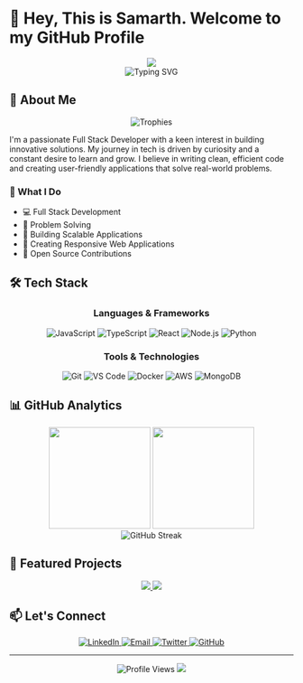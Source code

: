 # 👋 Hey, This is Samarth. Welcome to my GitHub Profile

<div align="center">
  <img src="https://capsule-render.vercel.app/api?type=waving&color=gradient&height=200&section=header&text=Samarth&fontSize=80&fontAlignY=35&animation=twinkling&desc=Full%20Stack%20Developer%20|%20Problem%20Solver%20|%20Tech%20Enthusiast&descAlignY=55&descAlign=50"/>
</div>

<div align="center">
  <img src="https://readme-typing-svg.herokuapp.com?font=Fira+Code&weight=500&size=25&duration=4000&pause=1000&color=2196F3&center=true&vCenter=true&width=435&lines=Welcome+to+my+GitHub+Profile!;I'm+a+passionate+developer;Always+learning+new+things;Let's+connect+and+create+together!" alt="Typing SVG" />
</div>

## 🎯 About Me

<div align="center">
  <img src="https://github-profile-trophy.vercel.app/?username=samrthx&theme=radical&no-frame=true&no-bg=true&margin-w=4&row=1" alt="Trophies" />
</div>

I'm a passionate Full Stack Developer with a keen interest in building innovative solutions. My journey in tech is driven by curiosity and a constant desire to learn and grow. I believe in writing clean, efficient code and creating user-friendly applications that solve real-world problems.

### 🎨 What I Do
- 💻 Full Stack Development
- 🔧 Problem Solving
- 🚀 Building Scalable Applications
- 📱 Creating Responsive Web Applications
- 🤝 Open Source Contributions

## 🛠️ Tech Stack

<div align="center">
  
### Languages & Frameworks
![JavaScript](https://img.shields.io/badge/-JavaScript-F7DF1E?style=for-the-badge&logo=javascript&logoColor=black)
![TypeScript](https://img.shields.io/badge/-TypeScript-007ACC?style=for-the-badge&logo=typescript&logoColor=white)
![React](https://img.shields.io/badge/-React-61DAFB?style=for-the-badge&logo=react&logoColor=black)
![Node.js](https://img.shields.io/badge/-Node.js-339933?style=for-the-badge&logo=nodedotjs&logoColor=white)
![Python](https://img.shields.io/badge/-Python-3776AB?style=for-the-badge&logo=python&logoColor=white)

### Tools & Technologies
![Git](https://img.shields.io/badge/-Git-F05032?style=for-the-badge&logo=git&logoColor=white)
![VS Code](https://img.shields.io/badge/-VS%20Code-007ACC?style=for-the-badge&logo=visual-studio-code&logoColor=white)
![Docker](https://img.shields.io/badge/-Docker-2496ED?style=for-the-badge&logo=docker&logoColor=white)
![AWS](https://img.shields.io/badge/-AWS-232F3E?style=for-the-badge&logo=amazon-aws&logoColor=white)
![MongoDB](https://img.shields.io/badge/-MongoDB-47A248?style=for-the-badge&logo=mongodb&logoColor=white)

</div>

## 📊 GitHub Analytics

<div align="center">
  <img height="180em" src="https://github-readme-stats.vercel.app/api?username=samrthx&show_icons=true&theme=radical&include_all_commits=true&count_private=true"/>
  <img height="180em" src="https://github-readme-stats.vercel.app/api/top-langs/?username=samrthx&layout=compact&langs_count=7&theme=radical"/>
</div>

<div align="center">
  <img src="https://github-readme-streak-stats.herokuapp.com/?user=samrthx&theme=radical" alt="GitHub Streak" />
</div>

## 🌟 Featured Projects

<div align="center">
  <a href="https://github.com/samrthx">
    <img src="https://github-readme-stats.vercel.app/api/pin/?username=samrthx&repo=your-repo-name&theme=radical" />
  </a>
  <a href="https://github.com/samrthx">
    <img src="https://github-readme-stats.vercel.app/api/pin/?username=samrthx&repo=another-repo-name&theme=radical" />
  </a>
</div>

## 📫 Let's Connect

<div align="center">
  <a href="https://linkedin.com/in/your-profile" target="_blank">
    <img src="https://img.shields.io/badge/-LinkedIn-0077B5?style=for-the-badge&logo=linkedin&logoColor=white" alt="LinkedIn"/>
  </a>
  <a href="mailto:your.email@example.com">
    <img src="https://img.shields.io/badge/-Email-D14836?style=for-the-badge&logo=gmail&logoColor=white" alt="Email"/>
  </a>
  <a href="https://twitter.com/your-handle" target="_blank">
    <img src="https://img.shields.io/badge/-Twitter-1DA1F2?style=for-the-badge&logo=twitter&logoColor=white" alt="Twitter"/>
  </a>
  <a href="https://github.com/samrthx" target="_blank">
    <img src="https://img.shields.io/badge/-GitHub-181717?style=for-the-badge&logo=github&logoColor=white" alt="GitHub"/>
  </a>
</div>

---

<div align="center">
  <img src="https://komarev.com/ghpvc/?username=samrthx&color=blueviolet&style=for-the-badge" alt="Profile Views" />
  
  <img src="https://capsule-render.vercel.app/api?type=waving&color=gradient&height=100&section=footer"/>
</div>

